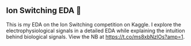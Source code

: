 ## Ion Switching EDA 🧪
This is my EDA on the Ion Switching competition on Kaggle. I explore the electrophysiological signals in a detailed EDA while explaining the intuition behind biological signals. View the NB at https://t.co/ms8xbNzlOs?amp=1.
